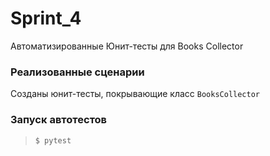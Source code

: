 # Sprint_4
Автоматизированные Юнит-тесты для Books Collector

### Реализованные сценарии

Созданы юнит-тесты, покрывающие класс `BooksCollector`

### Запуск автотестов
> `$ pytest`
